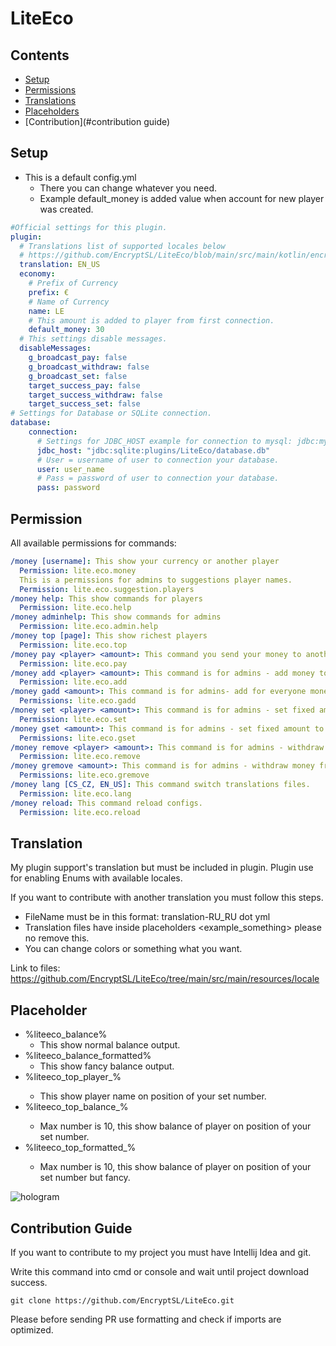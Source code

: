 # LiteEco

## Contents
- [Setup](#setup)
- [Permissions](#permission)
- [Translations](#translation)
- [Placeholders](#placeholder)
- [Contribution](#contribution guide)

## Setup

- This is a default config.yml
  - There you can change whatever you need.
  - Example default_money is added value when account for new player was created.
````YAML
#Official settings for this plugin.
plugin:
  # Translations list of supported locales below
  # https://github.com/EncryptSL/LiteEco/blob/main/src/main/kotlin/encryptsl/cekuj/net/api/enums/TranslationKey.kt
  translation: EN_US
  economy:
    # Prefix of Currency
    prefix: €
    # Name of Currency
    name: LE
    # This amount is added to player from first connection.
    default_money: 30
  # This settings disable messages.
  disableMessages:
    g_broadcast_pay: false
    g_broadcast_withdraw: false
    g_broadcast_set: false
    target_success_pay: false
    target_success_withdraw: false
    target_success_set: false
# Settings for Database or SQLite connection.
database:
    connection:
      # Settings for JDBC_HOST example for connection to mysql: jdbc:mysql://your_host:port/name_of_database
      jdbc_host: "jdbc:sqlite:plugins/LiteEco/database.db"
      # User = username of user to connection your database.
      user: user_name
      # Pass = password of user to connection your database.
      pass: password
````

## Permission
All available permissions for commands:
```YAML
/money [username]: This show your currency or another player
  Permission: lite.eco.money
  This is a permissions for admins to suggestions player names.
  Permission: lite.eco.suggestion.players
/money help: This show commands for players
  Permission: lite.eco.help
/money adminhelp: This show commands for admins
  Permission: lite.eco.admin.help
/money top [page]: This show richest players
  Permission: lite.eco.top
/money pay <player> <amount>: This command you send your money to another.
  Permission: lite.eco.pay
/money add <player> <amount>: This command is for admins - add money to player.
  Permission: lite.eco.add
/money gadd <amount>: This command is for admins- add for everyone money
  Permissions: lite.eco.gadd
/money set <player> <amount>: This command is for admins - set fixed amount to player.
  Permission: lite.eco.set
/money gset <amount>: This command is for admins - set fixed amount to everyone.
  Permissions: lite.eco.gset
/money remove <player> <amount>: This command is for admins - withdraw money from player.
  Permission: lite.eco.remove
/money gremove <amount>: This command is for admins - withdraw money from everyone.
  Permissions: lite.eco.gremove
/money lang [CS_CZ, EN_US]: This command switch translations files.
  Permission: lite.eco.lang
/money reload: This command reload configs.
  Permission: lite.eco.reload
```

## Translation
My plugin support's translation but must be included in plugin.
Plugin use for enabling Enums with available locales.

If you want to contribute with another translation you must follow this steps.
- FileName must be in this format: translation-RU_RU dot yml
- Translation files have inside placeholders <example_something> please no remove this.
- You can change colors or something what you want.

Link to files: https://github.com/EncryptSL/LiteEco/tree/main/src/main/resources/locale

## Placeholder
- %liteeco_balance%
  - This show normal balance output.
- %liteeco_balance_formatted%
   - This show fancy balance output.
- %liteeco_top_player_<number>% 
   - This show player name on position of your set number.
- %liteeco_top_balance_<number>%
   - Max number is 10, this show balance of player on position of your set number.
- %liteeco_top_formatted_<number>% 
   - Max number is 10, this show balance of player on position of your set number but fancy.
  
![hologram](https://user-images.githubusercontent.com/9441083/170329930-9e457436-fd89-4fde-ab19-0dbc843d12bd.png)

## Contribution Guide

If you want to contribute to my project you must have Intellij Idea and git.

Write this command into cmd or console and wait until project download success.

`git clone https://github.com/EncryptSL/LiteEco.git`

Please before sending PR use formatting and check if imports are optimized.

